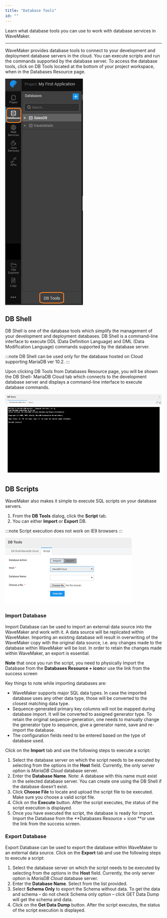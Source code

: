 ```yaml
---
title: "Database Tools"
id: ""
---
```

Learn what database tools you can use to work with database services in WaveMaker. 

---
WaveMaker provides database tools to connect to your development and deployment database servers in the cloud. You can execute scripts and run the commands supported by the database server. To access the database tools, click on DB Tools located at the bottom of your project workspace, when in the Databases Resource page.

[![](../../assets/db_tools.png)](../../assets/db_tools.png)

## DB Shell

DB Shell is one of the database tools which simplify the management of your development and deployment databases. DB Shell is a command-line interface to execute DDL (Data Definition Language) and DML (Data Modification Language) commands supported by the database server.

:::note
DB Shell can be used only for the database hosted on Cloud supporting MariaDB ver 10.2.
:::

Upon clicking DB Tools from Databases Resource page, you will be shown the DB Shell- MariaDB Cloud tab which connects to the development database server and displays a command-line interface to execute database commands.

[![](../../assets/dbtools_shell.png)](../../assets/dbtools_shell.png)

## DB Scripts

WaveMaker also makes it simple to execute SQL scripts on your database servers. 

1. From the **DB Tools** dialog, click the **Script** tab. 
2. You can either **Import** or **Export** DB. 

:::note
Script execution does not work on IE9 browsers
:::

[![](../../assets/dbtools_script.png)](../../assets/dbtools_script.png)

### Import Database

Import Database can be used to import an external data source into the WaveMaker and work with it. A data source will be replicated within WaveMaker. Importing an existing database will result in overwriting of the WaveMaker copy with the original data source, i.e. any changes made to the database within WaveMaker will be lost. In order to retain the changes made within WaveMaker, an export is essential.

**Note** that once you run the script, you need to physically Import the Database from the **Databases Resource + icon**or use the link from the success screen

Key things to note while importing databases are:

- WaveMaker supports major SQL data types. In case the imported database uses any other data type, those will be converted to the closest matching data type.
- Sequence-generated primary key columns will not be mapped during database import. It will be converted to assigned generator type. To retain the original sequence-generation, one needs to manually change the generator type to sequence, give a generator name, save and re-import the database.
- The configuration fields need to be entered based on the type of database used.

Click on the **Import** tab and use the following steps to execute a script:

1. Select the database server on which the script needs to be executed by selecting from the options in the **Host** field. Currently, the only server option is _MariaDB Cloud_ database server.
2. Enter the **Database Name**. Note: A database with this name must exist in the selected database server. You can create one using the DB Shell if the database doesn't exist.
3. Click **Choose File** to locate and upload the script file to be executed. Make sure you choose a valid script file.
4. Click on the **Execute** button. After the script executes, the status of the script execution is displayed.
5. Once you have executed the script, the database is ready for import. Import the Database from the **Databases Resource + icon **or use the link from the success screen.

### Export Database

Export Database can be used to export the database within WaveMaker to an external data source. Click on the **Export** tab and use the following steps to execute a script:

1. Select the database server on which the script needs to be executed by selecting from the options in the **Host** field. Currently, the only server option is _MariaDB Cloud_ database server.
2. Enter the **Database Name**. Select from the list provided.
3. Select **Schema Only** to export the Schema without data. To get the data and schema – do not check Schema only option – click GET Data Dump will get the schema and data.
4. Click on the **Get Data Dump** button. After the script executes, the status of the script execution is displayed.

